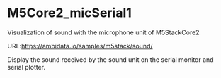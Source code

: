 # M5Core2_micSerial1
Visualization of sound with the microphone unit of M5StackCore2

URL:https://ambidata.io/samples/m5stack/sound/

Display the sound received by the sound unit on the serial monitor and serial plotter.
